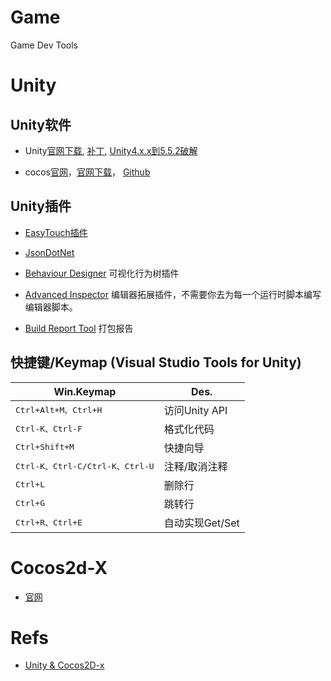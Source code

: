 # Game
Game Dev Tools

# Unity

## Unity软件

- Unity[官网下载](http://unity3d.com/unity/download/archive ), [补丁](http://unity3d.com/cn/unity/qa/patch-releases ), [Unity4.x.x到5.5.2破解](http://www.ceeger.com/forum/read.php?tid=23396)

- cocos[官网](http://www.cocos.com/)，[官网下载](http://www.cocos2d-x.org/download)， [Github](https://github.com/cocos2d)

## Unity插件

- [EasyTouch插件](https://www.assetstore.unity3d.com/cn/#!/content/3322)

- [JsonDotNet](https://www.assetstore.unity3d.com/cn/#!/content/11347)

- [Behaviour Designer](https://www.assetstore.unity3d.com/cn/#!/content/15277)  可视化行为树插件

- [Advanced Inspector](https://www.assetstore.unity3d.com/cn/#!/content/18025) 编辑器拓展插件，不需要你去为每一个运行时脚本编写编辑器脚本。

- [Build Report Tool](https://www.assetstore.unity3d.com/en/#!/content/8162)  打包报告

## 快捷键/Keymap (Visual Studio Tools for Unity)

|	Win.Keymap									|	Des.						|
|----------------------							|--------------------------		|
|	<kbd>Ctrl+Alt+M、Ctrl+H</kbd>              	|   访问Unity API				|
|	<kbd>Ctrl-K、Ctrl-F</kbd>              		|   格式化代码					|
|	<kbd>Ctrl+Shift+M</kbd>              		|   快捷向导						|
|	<kbd>Ctrl-K、Ctrl-C/Ctrl-K、Ctrl-U</kbd> 	|   注释/取消注释					|
|	<kbd>Ctrl+L</kbd>              				|   删除行						|
|	<kbd>Ctrl+G</kbd>        					|   跳转行						|
|	<kbd> Ctrl+R、Ctrl+E</kbd>              		|   自动实现Get/Set				|


# Cocos2d-X

- [官网](http://www.cocos.com/)

# Refs

- [Unity & Cocos2D-x](http://subject.manew.com/unity-cocos/)


